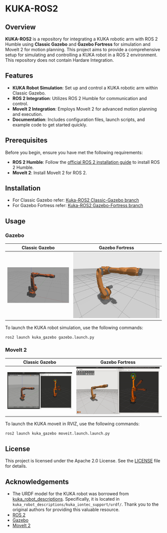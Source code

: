 # KUKA-ROS2

## Overview

**KUKA-ROS2** is a repository for integrating a KUKA robotic arm with ROS 2 Humble using **Classic Gazebo** and **Gazebo Fortress** for simulation and MoveIt 2 for motion planning. This project aims to provide a comprehensive setup for simulating and controlling a KUKA robot in a ROS 2 environment.
This repository does not contain Hardare Integration.

## Features

- **KUKA Robot Simulation**: Set up and control a KUKA robotic arm within Classic Gazebo.
- **ROS 2 Integration**: Utilizes ROS 2 Humble for communication and control.
- **MoveIt 2 Integration**: Employs MoveIt 2 for advanced motion planning and execution.
- **Documentation**: Includes configuration files, launch scripts, and example code to get started quickly.

## Prerequisites

Before you begin, ensure you have met the following requirements:

- **ROS 2 Humble**: Follow the [official ROS 2 installation guide](https://docs.ros.org/en/humble/Installation.html) to install ROS 2 Humble.
- **MoveIt 2**: Install MoveIt 2 for ROS 2.

## Installation

- For Classic Gazebo refer: [Kuka-ROS2 Classic-Gazebo branch](https://github.com/REZ3LIET/KUKA-ROS2/tree/classic-gazebo?tab=readme-ov-file#installation)
- For Gazebo Fortress refer: [Kuka-ROS2 Gazebo-Fortress branch](https://github.com/REZ3LIET/KUKA-ROS2/tree/ignition-gazebo?tab=readme-ov-file#installation)

## Usage
### Gazebo 

Classic Gazebo             |  Gazebo Fortress
:-------------------------:|:-------------------------:
![Kuka in Classic](./readme_data/kuka_gazebo.png)  |  ![Kuka in Fortress](./readme_data/kuka_gazebo_ign.png)

To launch the KUKA robot simulation, use the following commands:
```bash
ros2 launch kuka_gazebo gazebo.launch.py
```

### MoveIt 2  

Classic Gazebo             |  Gazebo Fortress
:-------------------------:|:-------------------------:
![Kuka in Classic](./readme_data/kuka_moveit.gif)  |  ![Kuka in Fortress](./readme_data/moveit_kuka_ign.gif)

To launch the KUKA moveit in RVIZ, use the following commands:
```bash
ros2 launch kuka_gazebo moveit.launch.launch.py
```

## License
This project is licensed under the Apache 2.0 License. See the [LICENSE](./LICENSE) file for details.


## Acknowledgements
- The URDF model for the KUKA robot was borrowed from [kuka_robot_descriptions](https://github.com/kroshu/kuka_robot_descriptions). Specifically, it is located in `kuka_robot_descriptions/kuka_iontec_support/urdf/`. Thank you to the original authors for providing this valuable resource.
- [ROS 2](https://index.ros.org/doc/ros2/)
- [Gazebo](http://gazebosim.org/)
- [MoveIt 2](https://moveit.picknik.ai/humble/index.html)
